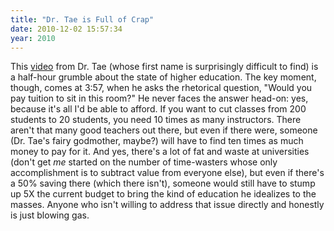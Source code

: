 ```yaml
---
title: "Dr. Tae is Full of Crap"
date: 2010-12-02 15:57:34
year: 2010
---
```

This <a href="http://vimeo.com/5513063">video</a> from Dr. Tae (whose first name is surprisingly difficult to find) is a half-hour grumble about the state of higher education. The key moment, though, comes at 3:57, when he asks the rhetorical question, "Would you pay tuition to sit in this room?" He never faces the answer head-on: yes, because it's all I'd be able to afford. If you want to cut classes from 200 students to 20 students, you need 10 times as many instructors. There aren't that many good teachers out there, but even if there were, someone (Dr. Tae's fairy godmother, maybe?) will have to find ten times as much money to pay for it. And yes, there's a lot of fat and waste at universities (don't get <em>me</em> started on the number of time-wasters whose only accomplishment is to subtract value from everyone else), but even if there's a 50% saving there (which there isn't), someone would still have to stump up 5X the current budget to bring the kind of education he idealizes to the masses. Anyone who isn't willing to address that issue directly and honestly is just blowing gas.
